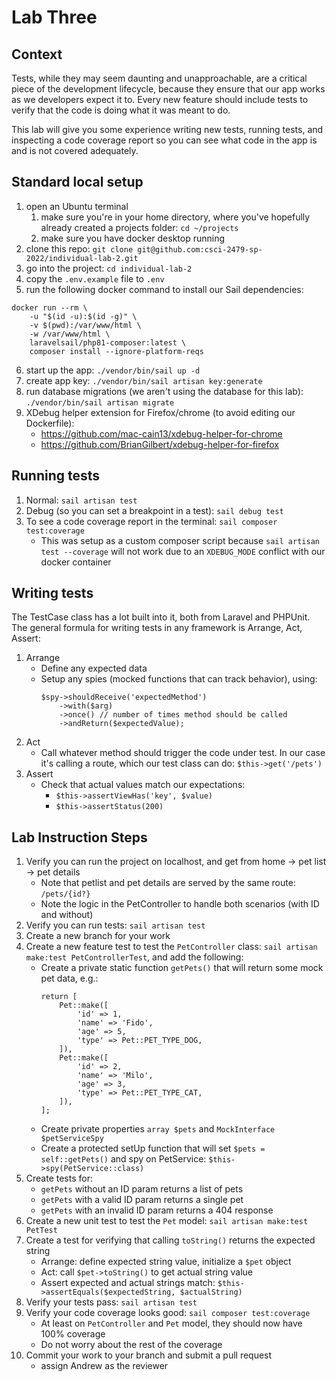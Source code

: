 # Lab Three

## Context
Tests, while they may seem daunting and unapproachable, are a critical piece of the development lifecycle, because they ensure that our app works as we developers expect it to. Every new feature should include tests to verify that the code is doing what it was meant to do.

This lab will give you some experience writing new tests, running tests, and inspecting a code coverage report so you can see what code in the app is and is not covered adequately.

## Standard local setup
1. open an Ubuntu terminal
   1. make sure you're in your home directory, where you've hopefully already created a projects folder: `cd ~/projects`
   2. make sure you have docker desktop running
2. clone this repo: `git clone git@github.com:csci-2479-sp-2022/individual-lab-2.git`
3. go into the project: `cd individual-lab-2`
4. copy the `.env.example` file to `.env`
5. run the following docker command to install our Sail dependencies:
```
docker run --rm \
    -u "$(id -u):$(id -g)" \
    -v $(pwd):/var/www/html \
    -w /var/www/html \
    laravelsail/php81-composer:latest \
    composer install --ignore-platform-reqs
```
6. start up the app: `./vendor/bin/sail up -d`
7. create app key: `./vendor/bin/sail artisan key:generate`
8. run database migrations (we aren't using the database for this lab): `./vendor/bin/sail artisan migrate`
9. XDebug helper extension for Firefox/chrome (to avoid editing our Dockerfile):
   - https://github.com/mac-cain13/xdebug-helper-for-chrome
   - https://github.com/BrianGilbert/xdebug-helper-for-firefox

## Running tests
1. Normal: `sail artisan test`
2. Debug (so you can set a breakpoint in a test): `sail debug test`
3. To see a code coverage report in the terminal: `sail composer test:coverage`
   - This was setup as a custom composer script because `sail artisan test --coverage` will not work due to an `XDEBUG_MODE` conflict with our docker container

## Writing tests
The TestCase class has a lot built into it, both from Laravel and PHPUnit. The general formula for writing tests in any framework is Arrange, Act, Assert:
1. Arrange
   - Define any expected data
   - Setup any spies (mocked functions that can track behavior), using:
        ```
        $spy->shouldReceive('expectedMethod')
            ->with($arg)
            ->once() // number of times method should be called
            ->andReturn($expectedValue);
        ```
2. Act
   - Call whatever method should trigger the code under test. In our case it's calling a route, which our test class can do: `$this->get('/pets')`
3. Assert
   - Check that actual values match our expectations:
     - `$this->assertViewHas('key', $value)`
     - `$this->assertStatus(200)`

## Lab Instruction Steps
1. Verify you can run the project on localhost, and get from home -> pet list -> pet details
   - Note that petlist and pet details are served by the same route: `/pets/{id?}`
   - Note the logic in the PetController to handle both scenarios (with ID and without)
2. Verify you can run tests: `sail artisan test`
3. Create a new branch for your work
4. Create a new feature test to test the `PetController` class: `sail artisan make:test PetControllerTest`, and add the following:
   - Create a private static function `getPets()` that will return some mock pet data, e.g.:
        ```
        return [
            Pet::make([
                'id' => 1,
                'name' => 'Fido',
                'age' => 5,
                'type' => Pet::PET_TYPE_DOG,
            ]),
            Pet::make([
                'id' => 2,
                'name' => 'Milo',
                'age' => 3,
                'type' => Pet::PET_TYPE_CAT,
            ]),
        ];
        ```
    - Create private properties `array $pets` and `MockInterface $petServiceSpy`
    - Create a protected setUp function that will set `$pets = self::getPets()` and spy on PetService: `$this->spy(PetService::class)`
5. Create tests for:
   - `getPets` without an ID param returns a list of pets
   - `getPets` with a valid ID param returns a single pet
   - `getPets` with an invalid ID param returns a 404 response
6. Create a new unit test to test the `Pet` model: `sail artisan make:test PetTest`
7. Create a test for verifying that calling `toString()` returns the expected string
   - Arrange: define expected string value, initialize a `$pet` object
   - Act: call `$pet->toString()` to get actual string value
   - Assert expected and actual strings match: `$this->assertEquals($expectedString, $actualString)`
8. Verify your tests pass: `sail artisan test`
9. Verify your code coverage looks good: `sail composer test:coverage`
   - At least on `PetController` and `Pet` model, they should now have 100% coverage
   - Do not worry about the rest of the coverage
10. Commit your work to your branch and submit a pull request
    - assign Andrew as the reviewer
